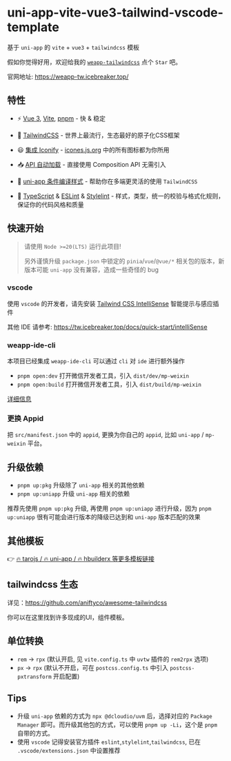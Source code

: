 # uni-app-vite-vue3-tailwind-vscode-template

基于 `uni-app` 的 `vite` + `vue3` + `tailwindcss` 模板

假如你觉得好用，欢迎给我的 [`weapp-tailwindcss`](https://github.com/sonofmagic/weapp-tailwindcss) 点个 `Star` 吧。

官网地址: <https://weapp-tw.icebreaker.top/>

## 特性

- ⚡️ [Vue 3](https://github.com/vuejs/core), [Vite](https://github.com/vitejs/vite), [pnpm](https://pnpm.io/) - 快 & 稳定

- 🎨 [TailwindCSS](https://tailwindcss.com/) - 世界上最流行，生态最好的原子化CSS框架

- 😃 [集成 Iconify](https://github.com/egoist/tailwindcss-icons) - [icones.js.org](https://icones.js.org/) 中的所有图标都为你所用

- 📥 [API 自动加载](https://github.com/antfu/unplugin-auto-import) - 直接使用 Composition API 无需引入

- 🧬 [uni-app 条件编译样式](https://weapp-tw.icebreaker.top/docs/quick-start/uni-app-css-macro) - 帮助你在多端更灵活的使用 `TailwindCSS`

- 🦾 [TypeScript](https://www.typescriptlang.org/) & [ESLint](https://eslint.org/) & [Stylelint](https://stylelint.io/) - 样式，类型，统一的校验与格式化规则，保证你的代码风格和质量

## 快速开始

> 请使用 `Node >=20(LTS)` 运行此项目!
>
> 另外谨慎升级 `package.json` 中锁定的 `pinia`/`vue`/`@vue/*` 相关包的版本，新版本可能 `uni-app` 没有兼容，造成一些奇怪的 bug

### vscode

使用 `vscode` 的开发者，请先安装 [Tailwind CSS IntelliSense](https://marketplace.visualstudio.com/items?itemName=bradlc.vscode-tailwindcss) 智能提示与感应插件

其他 IDE 请参考: <https://tw.icebreaker.top/docs/quick-start/intelliSense>

### weapp-ide-cli

本项目已经集成 `weapp-ide-cli` 可以通过 `cli` 对 `ide` 进行额外操作

- `pnpm open:dev` 打开微信开发者工具，引入 `dist/dev/mp-weixin`
- `pnpm open:build` 打开微信开发者工具，引入 `dist/build/mp-weixin`

[详细信息](https://www.npmjs.com/package/weapp-ide-cli)

### 更换 Appid

把 `src/manifest.json` 中的 `appid`, 更换为你自己的 `appid`, 比如 `uni-app` / `mp-weixin` 平台。

## 升级依赖

- `pnpm up:pkg` 升级除了 `uni-app` 相关的其他依赖
- `pnpm up:uniapp` 升级 `uni-app` 相关的依赖

推荐先使用 `pnpm up:pkg` 升级, 再使用 `pnpm up:uniapp` 进行升级，因为 `pnpm up:uniapp` 很有可能会进行版本的降级已达到和 `uni-app` 版本匹配的效果

## 其他模板

👉 [🔥 tarojs / 🔥 uni-app / 🔥 hbuilderx 等更多模板链接](https://weapp-tw.icebreaker.top/docs/community/templates)

## tailwindcss 生态

详见：https://github.com/aniftyco/awesome-tailwindcss

你可以在这里找到许多现成的UI，组件模板。

## 单位转换

- `rem` -> `rpx` (默认开启, 见 `vite.config.ts` 中 `uvtw` 插件的 `rem2rpx` 选项)
- `px` -> `rpx` (默认不开启，可在 `postcss.config.ts` 中引入 `postcss-pxtransform` 开启配置)

## Tips

- 升级 `uni-app` 依赖的方式为 `npx @dcloudio/uvm` 后，选择对应的 `Package Manager` 即可。而升级其他包的方式，可以使用 `pnpm up -Li`，这个是 `pnpm` 自带的方式。
- 使用 `vscode` 记得安装官方插件 `eslint`,`stylelint`,`tailwindcss`, 已在 `.vscode/extensions.json` 中设置推荐
